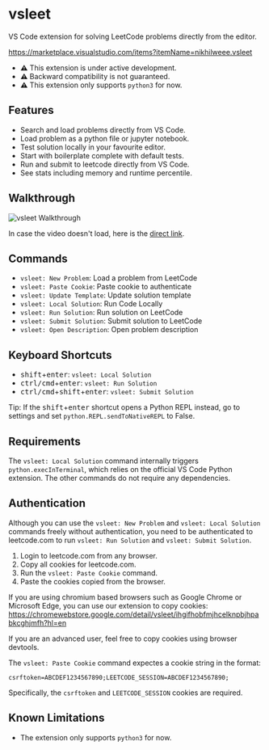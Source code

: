 # vsleet

VS Code extension for solving LeetCode problems directly from the editor.

https://marketplace.visualstudio.com/items?itemName=nikhilweee.vsleet

- **⚠️** This extension is under active development.
- **⚠️** Backward compatibility is not guaranteed.
- **⚠️** This extension only supports `python3` for now.

## Features

- Search and load problems directly from VS Code.
- Load problem as a python file or jupyter notebook.
- Test solution locally in your favourite editor.
- Start with boilerplate complete with default tests.
- Run and submit to leetcode directly from VS Code.
- See stats including memory and runtime percentile.

## Walkthrough

![vsleet Walkthrough](https://i.imgur.com/jjc4z6h.gif)

In case the video doesn't load, here is the
[direct link](https://i.imgur.com/jjc4z6h.gif).

## Commands

- `vsleet: New Problem`: Load a problem from LeetCode
- `vsleet: Paste Cookie`: Paste cookie to authenticate
- `vsleet: Update Template`: Update solution template
- `vsleet: Local Solution`: Run Code Locally
- `vsleet: Run Solution`: Run solution on LeetCode
- `vsleet: Submit Solution`: Submit solution to LeetCode
- `vsleet: Open Description`: Open problem description

## Keyboard Shortcuts

- <kbd>shift</kbd>+<kbd>enter</kbd>: `vsleet: Local Solution`
- <kbd>ctrl/cmd</kbd>+<kbd>enter</kbd>: `vsleet: Run Solution`
- <kbd>ctrl/cmd</kbd>+<kbd>shift</kbd>+<kbd>enter</kbd>:
  `vsleet: Submit Solution`

Tip: If the <kbd>shift</kbd>+<kbd>enter</kbd> shortcut opens a Python REPL
instead, go to settings and set `python.REPL.sendToNativeREPL` to False.

## Requirements

The `vsleet: Local Solution` command internally triggers
`python.execInTerminal`, which relies on the official VS Code Python extension.
The other commands do not require any dependencies.

## Authentication

Although you can use the `vsleet: New Problem` and `vsleet: Local Solution`
commands freely without authentication, you need to be authenticated to
leetcode.com to run `vsleet: Run Solution` and `vsleet: Submit Solution`.

1. Login to leetcode.com from any browser.
2. Copy all cookies for leetcode.com.
3. Run the `vsleet: Paste Cookie` command.
4. Paste the cookies copied from the browser.

If you are using chromium based browsers such as Google Chrome or Microsoft
Edge, you can use our extension to copy cookies:
https://chromewebstore.google.com/detail/vsleet/ihgifhobfmjhcelknpbjhpabkcghjmfh?hl=en

If you are an advanced user, feel free to copy cookies using browser devtools.

The `vsleet: Paste Cookie` command expectes a cookie string in the format:

```
csrftoken=ABCDEF1234567890;LEETCODE_SESSION=ABCDEF1234567890;
```

Specifically, the `csrftoken` and `LEETCODE_SESSION` cookies are required.

## Known Limitations

- The extension only supports `python3` for now.
